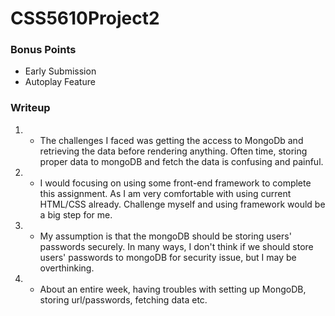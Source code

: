 # CSS5610Project2
### Bonus Points
- Early Submission
- Autoplay Feature

### Writeup
1. - The challenges I faced was getting the access to MongoDb and retrieving the data before rendering anything. Often time, storing proper data to mongoDB and fetch the data is confusing and painful.
2. - I would focusing on using some front-end framework to complete this assignment. As I am very comfortable with using current HTML/CSS already. Challenge myself and using framework would be a big step for me.
3. - My assumption is that the mongoDB should be storing users' passwords securely. In many ways, I don't think if we should store users' passwords to mongoDB for security issue, but I may be overthinking.
4. - About an entire week, having troubles with setting up MongoDB, storing url/passwords, fetching data etc.